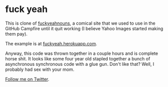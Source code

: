 # fuck yeah

This is clone of [fuckyeahnouns](http://fuckyeahnouns.com), a comical site that
we used to use in the GitHub Campfire until it quit working (I believe Yahoo
Images started making them pay).

The example is at [fuckyeah.herokuapp.com](http://fuckyeah.herokuapp.com).

Anyway, this code was thrown together in a couple hours and is complete horse
shit. It looks like some four year old stapled together a bunch of asynchronous
synchronous code with a glue gun. Don't like that? Well, I probably had sex
with your mom.

[Follow me on Twitter](http://twitter.com/holman).

